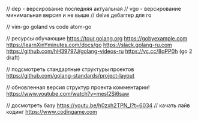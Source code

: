// dep - версирование последняя актуальная
// vgo - версирование минимальная версия и не выше
// delve дебаггер для го

// vim-go goland vs code atom-go


// ресурсы обучающие
https://tour.golang.org
https://gobyexample.com
https://learnXinYminutes.com/docs/go
https://slack.golang-ru.com
https://github.com/hH39797J/golang-videos-ru
https://vc.cc/8qPP0h (go 2 draft)

// подсмотреть стандартные структуры проектов
https://github.com/golang-standards/project-layout

// обновленная версия структур проекта комментарии! https://www.youtube.com/watch?v=mesl2Si6saw

// досмотреть базу https://youtu.be/h0zxh2TPN_I?t=6034
// качать лайв кодинг https://www.codingame.com
